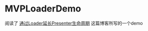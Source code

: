 # MVPLoaderDemo
阅读了 [通过Loader延长Presenter生命周期](http://blog.chengdazhi.com/index.php/131) 这篇博客所写的一个demo

